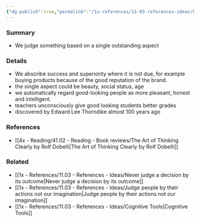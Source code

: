 ```yaml
---
{"dg-publish":true,"permalink":"/1x-references/11-03-references-ideas/halo-effect/","title":"Halo Effect"}
---
```



### Summary
- We judge something based on a single outstanding aspect 

### Details
- We abscribe  success and superiority where it is not due, for example buying products because of the good reputation of the brand.
- the single aspect could be beauty, social status, age
- we automatically regard good-looking people as more pleasant, honest and intelligent. 
- teachers unconsciously give good looking students better grades
- discovered by Edward Lee Thorndike almost 100 years ago

### References
- [[4x - Reading/41.02 - Reading - Book reviews/The Art of Thinking Clearly by Rolf Dobelli\|The Art of Thinking Clearly by Rolf Dobelli]]

### Related
- [[1x - References/11.03 - References - Ideas/Never judge a decision by its outcome\|Never judge a decision by its outcome]]
- [[1x - References/11.03 - References - Ideas/Judge people by their actions not our imagination\|Judge people by their actions not our imagination]]
- [[1x - References/11.03 - References - Ideas/Cognitive Tools\|Cognitive Tools]]